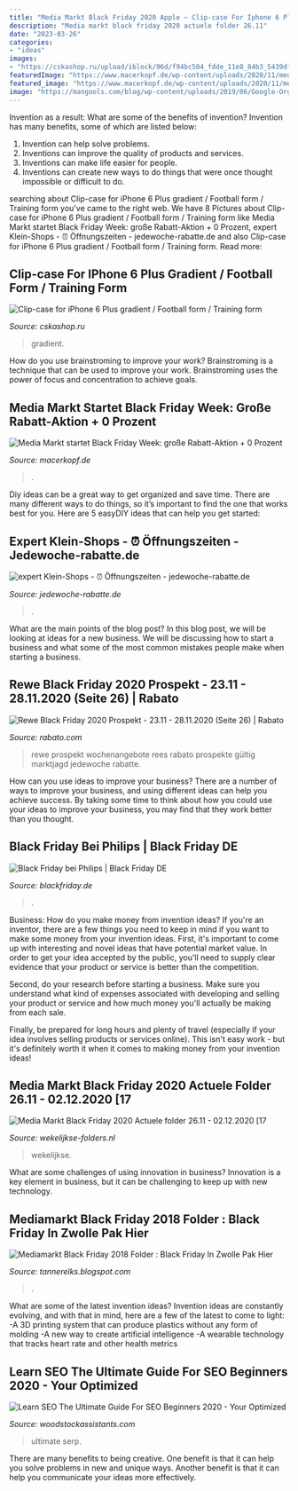 ```yaml
---
title: "Media Markt Black Friday 2020 Apple ~ Clip-case For Iphone 6 Plus Gradient / Football Form / Training Form"
description: "Media markt black friday 2020 actuele folder 26.11"
date: "2023-03-26"
categories:
- "ideas"
images:
- "https://cskashop.ru/upload/iblock/96d/f94bc504_fdde_11e8_84b3_5439dfca572b_90df42dd_fede_11e8_84b3_5439dfca572b.jpeg"
featuredImage: "https://www.macerkopf.de/wp-content/uploads/2020/11/media_mark_black_friday_week_2020.jpg"
featured_image: "https://www.macerkopf.de/wp-content/uploads/2020/11/media_mark_black_friday_week_2020.jpg"
image: "https://mangools.com/blog/wp-content/uploads/2019/06/Google-Organic-CTR-History.png"
---
```



Invention as a result: What are some of the benefits of invention?
Invention has many benefits, some of which are listed below: 
1. Invention can help solve problems. 
2. Inventions can improve the quality of products and services. 
3. Inventions can make life easier for people. 
4. Inventions can create new ways to do things that were once thought impossible or difficult to do.

	

		
searching about Clip-case for iPhone 6 Plus gradient / Football form / Training form you've came to the right web. We have 8 Pictures about Clip-case for iPhone 6 Plus gradient / Football form / Training form like Media Markt startet Black Friday Week: große Rabatt-Aktion + 0 Prozent, expert Klein-Shops - ⏰ Öffnungszeiten - jedewoche-rabatte.de and also Clip-case for iPhone 6 Plus gradient / Football form / Training form. Read more:
		
    
## Clip-case For IPhone 6 Plus Gradient / Football Form / Training Form

<img loading=lazy src="https://cskashop.ru/upload/iblock/96d/f94bc504_fdde_11e8_84b3_5439dfca572b_90df42dd_fede_11e8_84b3_5439dfca572b.jpeg" onerror="this.onerror=null;this.src='https://tse3.mm.bing.net/th?id=OIP.4ZP4fc54f8MgEwQNn-mn-AHaJ_&amp;pid=15.1';" alt="Clip-case for iPhone 6 Plus gradient / Football form / Training form">

_Source: cskashop.ru_

>gradient. 

	

How do you use brainstroming to improve your work?
Brainstroming is a technique that can be used to improve your work. Brainstroming uses the power of focus and concentration to achieve goals.

    
## Media Markt Startet Black Friday Week: Große Rabatt-Aktion + 0 Prozent

<img loading=lazy src="https://www.macerkopf.de/wp-content/uploads/2020/11/media_mark_black_friday_week_2020.jpg" onerror="this.onerror=null;this.src='https://tse3.mm.bing.net/th?id=OIP.RNNFK2TwHSK4Vnf4LD30mQHaEb&amp;pid=15.1';" alt="Media Markt startet Black Friday Week: große Rabatt-Aktion + 0 Prozent">

_Source: macerkopf.de_

>. 

	

Diy ideas can be a great way to get organized and save time. There are many different ways to do things, so it’s important to find the one that works best for you. Here are 5 easyDIY ideas that can help you get started: 

    
## Expert Klein-Shops - ⏰ Öffnungszeiten - Jedewoche-rabatte.de

<img loading=lazy src="https://static.jedewoche-rabatte.de/image/promotion/expert-klein/34068-img.jpg" onerror="this.onerror=null;this.src='https://tse1.mm.bing.net/th?id=OIP.2-UKjJwMfDljQkkQuuNuuQAAAA&amp;pid=15.1';" alt="expert Klein-Shops - ⏰ Öffnungszeiten - jedewoche-rabatte.de">

_Source: jedewoche-rabatte.de_

>. 

	

What are the main points of the blog post?
In this blog post, we will be looking at ideas for a new business. We will be discussing how to start a business and what some of the most common mistakes people make when starting a business.

    
## Rewe Black Friday 2020 Prospekt - 23.11 - 28.11.2020 (Seite 26) | Rabato

<img loading=lazy src="https://static.rabato.com/de/image/i/rewe/34281/001.jpg" onerror="this.onerror=null;this.src='https://tse4.mm.bing.net/th?id=OIP.OnvIyiz1kuNVvRQ1AGMHTQHaKW&amp;pid=15.1';" alt="Rewe Black Friday 2020 Prospekt - 23.11 - 28.11.2020 (Seite 26) | Rabato">

_Source: rabato.com_

>rewe prospekt wochenangebote rees rabato prospekte gültig marktjagd jedewoche rabatte. 

	

How can you use ideas to improve your business?
There are a number of ways to improve your business, and using different ideas can help you achieve success. By taking some time to think about how you could use your ideas to improve your business, you may find that they work better than you thought.

    
## Black Friday Bei Philips | Black Friday DE

<img loading=lazy src="https://www.blackfriday.de/wp-content/uploads/Black-Friday-Philips.png" onerror="this.onerror=null;this.src='https://tse3.mm.bing.net/th?id=OIP.UWZ6orvQi0EKrXDAxZutowHaD4&amp;pid=15.1';" alt="Black Friday bei Philips | Black Friday DE">

_Source: blackfriday.de_

>. 

	

Business: How do you make money from invention ideas?
If you're an inventor, there are a few things you need to keep in mind if you want to make some money from your invention ideas. 
First, it's important to come up with interesting and novel ideas that have potential market value. In order to get your idea accepted by the public, you'll need to supply clear evidence that your product or service is better than the competition.

Second, do your research before starting a business. Make sure you understand what kind of expenses associated with developing and selling your product or service and how much money you'll actually be making from each sale.

Finally, be prepared for long hours and plenty of travel (especially if your idea involves selling products or services online). This isn't easy work - but it's definitely worth it when it comes to making money from your invention ideas!

    
## Media Markt Black Friday 2020 Actuele Folder 26.11 - 02.12.2020 [17

<img loading=lazy src="https://static.wekelijkse-folders.nl/image/item/media-markt/15140/img017.jpg" onerror="this.onerror=null;this.src='https://tse1.mm.bing.net/th?id=OIP.hUROrUJvEvWB5K84BhhoDgHaOl&amp;pid=15.1';" alt="Media Markt Black Friday 2020 Actuele folder 26.11 - 02.12.2020 [17">

_Source: wekelijkse-folders.nl_

>wekelijkse. 

	

What are some challenges of using innovation in business?
Innovation is a key element in business, but it can be challenging to keep up with new technology.

    
## Mediamarkt Black Friday 2018 Folder : Black Friday In Zwolle Pak Hier

<img loading=lazy src="https://uw-folder.nl/public/gimg/2/5/6/5/3/8/256538-900-100000.jpg" onerror="this.onerror=null;this.src='https://tse2.mm.bing.net/th?id=OIP.1poLd57FnmeUCOyYW4EbVwHaKe&amp;pid=15.1';" alt="Mediamarkt Black Friday 2018 Folder : Black Friday In Zwolle Pak Hier">

_Source: tannerelks.blogspot.com_

>. 

	

What are some of the latest invention ideas?
Invention ideas are constantly evolving, and with that in mind, here are a few of the latest to come to light: 
-A 3D printing system that can produce plastics without any form of molding 
-A new way to create artificial intelligence 
-A wearable technology that tracks heart rate and other health metrics

    
## Learn SEO The Ultimate Guide For SEO Beginners 2020 - Your Optimized

<img loading=lazy src="https://mangools.com/blog/wp-content/uploads/2019/06/Google-Organic-CTR-History.png" onerror="this.onerror=null;this.src='https://tse3.mm.bing.net/th?id=OIP.RvZajMxg89rwlK8bpiq5GgHaDS&amp;pid=15.1';" alt="Learn SEO The Ultimate Guide For SEO Beginners 2020 - Your Optimized">

_Source: woodstockassistants.com_

>ultimate serp. 

	

There are many benefits to being creative. One benefit is that it can help you solve problems in new and unique ways. Another benefit is that it can help you communicate your ideas more effectively.

